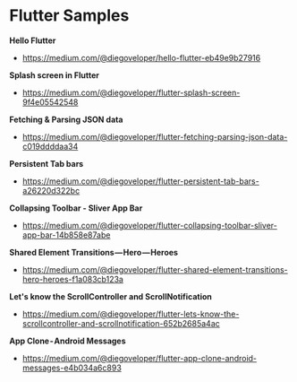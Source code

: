 # Flutter Samples

  
**Hello Flutter**
- https://medium.com/@diegoveloper/hello-flutter-eb49e9b27916

  

**Splash screen in Flutter**
- https://medium.com/@diegoveloper/flutter-splash-screen-9f4e05542548

  

**Fetching & Parsing JSON data**
-  https://medium.com/@diegoveloper/flutter-fetching-parsing-json-data-c019ddddaa34



**Persistent Tab bars**
-  https://medium.com/@diegoveloper/flutter-persistent-tab-bars-a26220d322bc



**Collapsing Toolbar - Sliver App Bar**
-  https://medium.com/@diegoveloper/flutter-collapsing-toolbar-sliver-app-bar-14b858e87abe



**Shared Element Transitions — Hero — Heroes**
-  https://medium.com/@diegoveloper/flutter-shared-element-transitions-hero-heroes-f1a083cb123a



**Let's know the ScrollController and ScrollNotification**
-  https://medium.com/@diegoveloper/flutter-lets-know-the-scrollcontroller-and-scrollnotification-652b2685a4ac


**App Clone - Android Messages**
-  https://medium.com/@diegoveloper/flutter-app-clone-android-messages-e4b034a6c893
